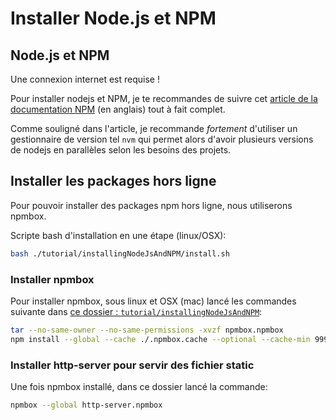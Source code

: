 # Installer Node.js et NPM

## Node.js et NPM

Une connexion internet est requise !

Pour installer nodejs et NPM, je te recommandes de suivre cet [article de la documentation NPM](https://docs.npmjs.com/downloading-and-installing-node-js-and-npm) (en anglais) tout à fait complet.

Comme souligné dans l'article, je recommande *fortement* d'utiliser un gestionnaire de version  tel `nvm` qui permet alors d'avoir plusieurs versions de nodejs en parallèles selon les besoins des projets.

## Installer les packages hors ligne

Pour pouvoir installer des packages npm hors ligne, nous utiliserons npmbox.

Scripte bash d'installation en une étape (linux/OSX):

```bash
bash ./tutorial/installingNodeJsAndNPM/install.sh
```

### Installer npmbox

Pour installer npmbox, sous linux et OSX (mac) lancé les commandes suivante dans [ce dossier : `tutorial/installingNodeJsAndNPM`](.):

```bash
tar --no-same-owner --no-same-permissions -xvzf npmbox.npmbox
npm install --global --cache ./.npmbox.cache --optional --cache-min 99999999999 --shrinkwrap false npmbox
```

### Installer http-server pour servir des fichier static

Une fois npmbox installé, dans ce dossier lancé la commande:

```bash
npmbox --global http-server.npmbox
```
